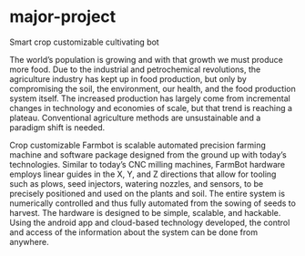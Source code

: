 # major-project
Smart crop customizable cultivating bot

The world’s population is growing and with that growth we must produce more food. Due to the industrial and petrochemical revolutions, the agriculture industry has kept up in food production, but only by compromising the soil, the environment, our health, and the food production system itself. The increased production has largely come from incremental changes in technology and economies of scale, but that trend is reaching a plateau. Conventional agriculture methods are unsustainable and a paradigm shift is needed.

Crop customizable Farmbot is scalable automated precision farming machine and software package designed from the ground up with today’s technologies. Similar to today’s CNC milling machines, FarmBot hardware employs linear guides in the X, Y, and Z directions that allow for tooling such as plows, seed injectors, watering nozzles, and sensors, to be precisely positioned and used on the plants and soil. The entire system is numerically controlled and thus fully automated from the sowing of seeds to harvest. The hardware is designed to be simple, scalable, and hackable. Using the android app and cloud-based technology developed, the control and access of the information about the system can be done from anywhere.
